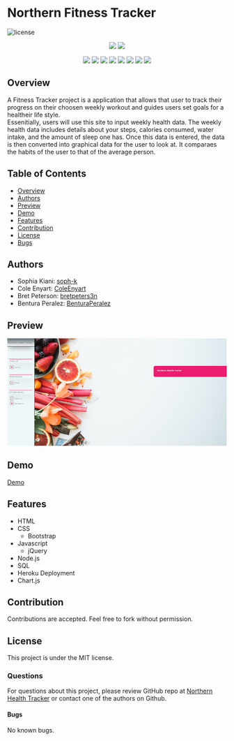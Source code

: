# Northern Fitness Tracker

![license](https://img.shields.io/badge/license-MIT-red)


<p align="center">
    <img src="https://img.shields.io/github/repo-size/soph-k/fitness-tracker"/>
    <img src="https://img.shields.io/github/last-commit/soph-k/fitness-tracker"/>
</p>
<p align="center">
    <img src="https://img.shields.io/badge/HTML-yellow"/>
    <img src="https://img.shields.io/badge/CSS-gray"/>
    <img src="https://img.shields.io/badge/Bulma-orange"/>
    <img src="https://img.shields.io/badge/Javascript-green"/>
    <img src="https://img.shields.io/badge/jQuery-blue"/>
    <img src="https://img.shields.io/badge/-node.js-red"/>
    <img src="https://img.shields.io/badge/-json-blue"/>
    <img src="https://img.shields.io/badge/-SQL-pink"/>
</p>
   

## Overview
A Fitness Tracker project is a application that allows that user to track their progress on their choosen weekly workout and guides users set goals for a healtheir life style.  
Essenitially, users will use this site to input weekly health data. The weekly health data includes details about your steps, calories consumed, water intake, and the amount of sleep one has. Once this data is entered, the data is then converted into graphical data for the user to look at. It comparaes the habits of the user to that of the average person. 



## Table of Contents
- [Overview](#overview)
- [Authors](#authors)
- [Preview](#preview)
- [Demo](#demo)
- [Features](#features)
- [Contribution](#contribution)
- [License](#license)
- [Bugs](#bugs)


## Authors
- Sophia Kiani: [soph-k](https://github.com/soph-k)
- Cole Enyart: [ColeEnyart](https://github.com/ColeEnyart)
- Bret Peterson: [bretpeters3n](https://github.com/bretpeters3n)
- Bentura Peralez: [BenturaPeralez](https://github.com/BenturaPeralez)


## Preview
![image](./public/images/screenshot.png)

## Demo
[Demo](https://northern-health-tracker1.herokuapp.com/)

## Features
- HTML
- CSS
  - Bootstrap
- Javascript
  - jQuery
- Node.js 
- SQL
- Heroku Deployment
- Chart.js



## Contribution
Contributions are accepted. Feel free to fork without permission.


## License
This project is under the MIT license.


### Questions
For questions about this project, please review  GitHub repo at [Northern Health Tracker](https://github.com/soph-k/norther-fitness-tracker) or contact one of the authors on Github.


#### Bugs 
No known bugs.